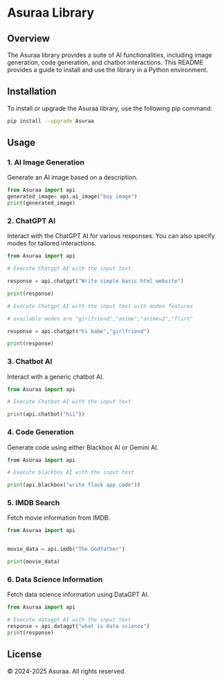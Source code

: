 
# Asuraa Library

## Overview

The Asuraa library provides a suite of AI functionalities, including image generation, code generation, and chatbot interactions. This README provides a guide to install and use the library in a Python environment.

## Installation

To install or upgrade the Asuraa library, use the following pip command:

```bash
pip install --upgrade Asuraa
```

## Usage

### 1. AI Image Generation

Generate an AI image based on a description.

```python
from Asuraa import api
generated_image= api.ai_image("boy image")
print(generated_image)
```

### 2. ChatGPT AI

Interact with the ChatGPT AI for various responses. You can also specify modes for tailored interactions.

```python
from Asuraa import api

# Execute Chatgpt AI with the input text

response = api.chatgpt("Write simple basic html website")

print(response)

# Execute Chatgpt AI with the input text with modes features

# available modes are "girlfriend","anime","animev2","flirt"

response = api.chatgpt("hi babe","girlfriend")

print(response)
```

### 3. Chatbot AI

Interact with a generic chatbot AI.

```python
from Asuraa import api

# Execute Chatbot AI with the input text

print(api.chatbot("hii"))
```

### 4. Code Generation

Generate code using either Blackbox AI or Gemini AI.

```python
from Asuraa import api

# Execute blackbox AI with the input text

print(api.blackbox("write flask app code"))
```

### 5. IMDB Search

Fetch movie information from IMDB.

```python
from Asuraa import api


movie_data = api.imdb("The Godfather")

print(movie_data)
```

### 6. Data Science Information

Fetch data science information using DataGPT AI.

```python
from Asuraa import api

# Execute datagpt AI with the input text
response = api.datagpt("what is data science")
print(response)
```

## License

© 2024-2025 Asuraa. All rights reserved.
